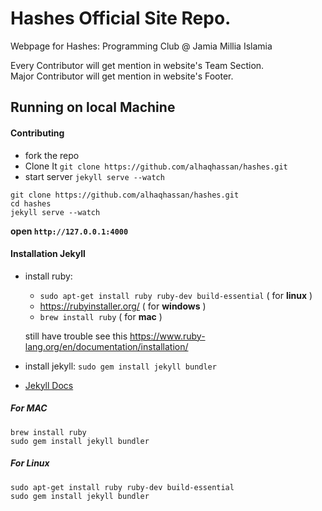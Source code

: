 # Hashes Official Site Repo.

Webpage for Hashes: Programming Club @ Jamia Millia Islamia  
 
Every Contributor will get mention in website's Team Section.  
Major Contributor will get mention in website's Footer.  


## Running on local Machine

#### Contributing
- fork the repo
- Clone It `git clone https://github.com/alhaqhassan/hashes.git`
- start server `jekyll serve --watch`

```
git clone https://github.com/alhaqhassan/hashes.git
cd hashes
jekyll serve --watch
```
**open `http://127.0.0.1:4000`**



#### Installation Jekyll
- install ruby:  
  - `sudo apt-get install ruby ruby-dev build-essential` ( for **linux** )
  - https://rubyinstaller.org/ ( for **windows** )  
  - `brew install ruby` ( for **mac** )  

  still have trouble see this https://www.ruby-lang.org/en/documentation/installation/

- install jekyll: `sudo gem install jekyll bundler`
- [Jekyll Docs](https://jekyllrb.com)

##### For MAC
```
brew install ruby
sudo gem install jekyll bundler
```

##### For Linux
```
sudo apt-get install ruby ruby-dev build-essential
sudo gem install jekyll bundler
```
